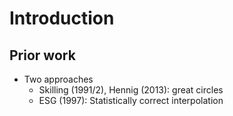 # Introduction

## Prior work

- Two approaches
  - Skilling (1991/2), Hennig (2013): great circles
  - ESG (1997): Statistically correct interpolation